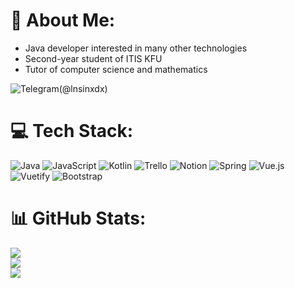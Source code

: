 # 💫 About Me:
- Java developer interested in many other technologies
- Second-year student of ITIS KFU
- Tutor of computer science and mathematics

![Telegram](https://img.shields.io/badge/-telegram-red?color=white&logo=telegram&logoColor=black)(@lnsinxdx)

# 💻 Tech Stack:
![Java](https://img.shields.io/badge/java-%23ED8B00.svg?style=for-the-badge&logo=java&logoColor=white) ![JavaScript](https://img.shields.io/badge/javascript-%23323330.svg?style=for-the-badge&logo=javascript&logoColor=%23F7DF1E) ![Kotlin](https://img.shields.io/badge/kotlin-%230095D5.svg?style=for-the-badge&logo=kotlin&logoColor=white) ![Trello](https://img.shields.io/badge/Trello-%23026AA7.svg?style=for-the-badge&logo=Trello&logoColor=white) ![Notion](https://img.shields.io/badge/Notion-%23000000.svg?style=for-the-badge&logo=notion&logoColor=white) ![Spring](https://img.shields.io/badge/spring-%236DB33F.svg?style=for-the-badge&logo=spring&logoColor=white) ![Vue.js](https://img.shields.io/badge/vuejs-%2335495e.svg?style=for-the-badge&logo=vuedotjs&logoColor=%234FC08D) ![Vuetify](https://img.shields.io/badge/Vuetify-1867C0?style=for-the-badge&logo=vuetify&logoColor=AEDDFF) ![Bootstrap](https://img.shields.io/badge/bootstrap-%23563D7C.svg?style=for-the-badge&logo=bootstrap&logoColor=white)
# 📊 GitHub Stats:
![](https://github-readme-stats.vercel.app/api?username=ElizavetaBelskya&theme=dark&hide_border=false&include_all_commits=false&count_private=false)<br/>
![](https://github-readme-streak-stats.herokuapp.com/?user=ElizavetaBelskya&theme=dark&hide_border=false)<br/>
![](https://github-readme-stats.vercel.app/api/top-langs/?username=ElizavetaBelskya&theme=dark&hide_border=false&include_all_commits=false&count_private=false&layout=compact)
